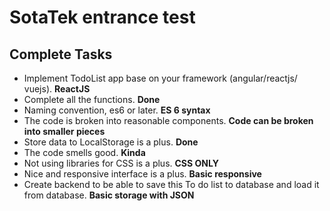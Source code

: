 # SotaTek entrance test

## Complete Tasks
- Implement TodoList app base on your framework (angular/reactjs/ vuejs). **ReactJS**
- Complete all the functions. **Done**
- Naming convention, es6 or later. **ES 6 syntax**
- The code is broken into reasonable components. **Code can be broken into smaller pieces**
- Store data to LocalStorage is a plus. **Done**
- The code smells good. **Kinda**
- Not using libraries for CSS is a plus. **CSS ONLY**
- Nice and responsive interface is a plus. **Basic responsive**
- Create backend to be able to save this To do list to database and load it from database. **Basic storage with JSON**
